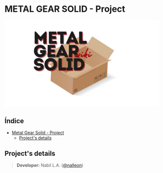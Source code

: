 
<div align="justify">

# METAL GEAR SOLID - Project

<div align="center">
<img src="img/logo.png">
</div>

## Índice
- [Metal Gear Solid - Project](/code/mgs-project/)
  - [Project's details](#index01)


## Project's details <a name="index01"></a>
> **Developer:** Nabil L.A. ([@nalleon](https://github.com/nalleon)) 
<br>